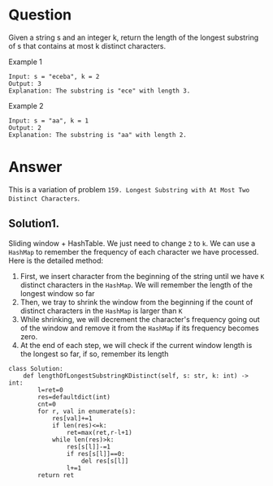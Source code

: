 # Question
Given a string s and an integer k, return the length of the longest substring of s that contains at most k distinct characters.

Example 1
```
Input: s = "eceba", k = 2
Output: 3
Explanation: The substring is "ece" with length 3.
```
Example 2
```
Input: s = "aa", k = 1
Output: 2
Explanation: The substring is "aa" with length 2.
```

# Answer
This is a variation of problem `159. Longest Substring with At Most Two Distinct Characters`.
## Solution1. 
Sliding window + HashTable. We just need to change `2` to `k`.
We can use a `HashMap` to remember the frequency of each character we have processed. Here is the detailed method:
1. First, we insert character from the beginning of the string until we have `K` distinct characters in the `HashMap`. We will remember the length of the longest window so far
2. Then, we tray to shrink the window from the beginning if the count of distinct characters in the `HashMap` is larger than `K`
3. While shrinking, we will decrement the character's frequency going out of the window and remove it from the `HashMap` if its frequency becomes zero.
4. At the end of each step, we will check if the current window length is the longest so far, if so, remember its length
```python3
class Solution:
    def lengthOfLongestSubstringKDistinct(self, s: str, k: int) -> int:
        l=ret=0
        res=defaultdict(int)
        cnt=0
        for r, val in enumerate(s):
            res[val]+=1
            if len(res)<=k:
                ret=max(ret,r-l+1)
            while len(res)>k:
                res[s[l]]-=1
                if res[s[l]]==0:
                    del res[s[l]]
                l+=1
        return ret
```